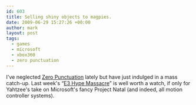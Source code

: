 ```yaml
---
id: 603
title: Selling shiny objects to magpies.
date: 2009-06-29 15:27:26 +00:00
author: mark
layout: post
tags:
  - games
  - microsoft
  - xbox360
  - zero punctuation
---
```

I've neglected [Zero Punctuation](http://www.escapistmagazine.com/videos/view/zero-punctuation) lately but have just indulged in a mass catch-up. Last week's &#8220;[E3 Hype Massacre](http://www.escapistmagazine.com/videos/view/zero-punctuation/779-The-Second-Annual-E3-Hype-Massacre)&#8221; is well worth a watch, if only for Yahtzee's take on Microsoft's fancy Project Natal (and indeed, all motion controller systems).
